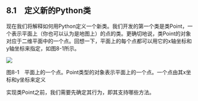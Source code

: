    

## 8.1　定义新的Python类

现在我们将解释如何用Python定义一个新类。我们开发的第一个类是类Point，一个表示平面上（你也可以认为是地图上）的点的类。更确切地说，类Point的对象对应于二维平面中的一个点。回想一下，平面上的每个点都可以用它的x轴坐标和y轴坐标来指定，如图8-1所示。

![](0-Assets/Epubook/程序员编程语言经典合集（计算机科学丛书5册套装），javapython编程语言含经典教材龙书《编译原理》%20(Bruce%20Eckel%20%20Alfred%20V.%20Aho%20%20Monica%20S.%20Lam%20etc.)%20(Z-Library)/images/image08780.jpeg)

图8-1　平面上的一个点。Point类型的对象表示平面上的一个点。一个点由其x坐标和y坐标来定义

实现类Point之前，我们需要先确定其行为，即其支持哪些方法。